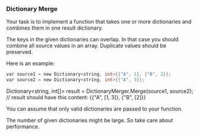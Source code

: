 ### Dictionary Merge

Your task is to implement a function that takes one or more dictionaries and combines them in one result dictionary.

The keys in the given dictionaries can overlap. In that case you should combine all source values in an array. Duplicate values should be preserved.

Here is an example:
```c
var source1 = new Dictionary<string, int>{{"A", 1}, {"B", 2}}; 
var source2 = new Dictionary<string, int>{{"A", 3}};
```
Dictionary<string, int[]> result = DictionaryMerger.Merge(source1, source2);
// result should have this content: {{"A", [1, 3]}, {"B", [2]}}

You can assume that only valid dictionaries are passed to your function. 

The number of given dictionaries might be large. So take care about performance.

